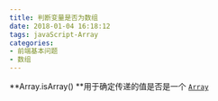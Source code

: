 ```yaml
---
title: 判断变量是否为数组
date: 2018-01-04 16:18:12
tags: javaScript-Array
categories:
- 前端基本问题
- 数组
---
```

**Array.isArray() **用于确定传递的值是否是一个 [`Array`](https://developer.mozilla.org/zh-CN/docs/Web/JavaScript/Reference/Array)